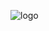 ![logo](![logo](https://github.com/ayon-debanth/Portfolio/blob/main/Black%20Minimal%20Business%20Personal%20Profile%20Linkedin%20Banner%20(1).png))
